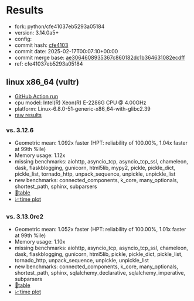 # Results

- fork: python/cfe41037eb5293a05184
- version: 3.14.0a5+
- config: 
- commit hash: [cfe4103](https://github.com/python/cpython/commit/cfe4103)
- commit date: 2025-02-17T00:07:10+00:00
- commit merge base: [ae3064608935367c860182dc1b364631082ecdff](https://github.com/python/cpython/commit/ae3064608935367c860182dc1b364631082ecdff)
- ref: cfe41037eb5293a05184

## linux x86_64 (vultr)

- [GitHub Action run](https://github.com/facebookexperimental/free-threading-benchmarking/actions/runs/13360292704)
- cpu model: Intel(R) Xeon(R) E-2286G CPU @ 4.00GHz
- platform: Linux-6.8.0-51-generic-x86_64-with-glibc2.39
- [raw results](bm-20250217-vultr-x86_64-python-cfe41037eb5293a05184-3.14.0a5%2B-cfe4103.json)

### vs. 3.12.6

- Geometric mean: 1.092x faster (HPT: reliability of 100.00%, 1.04x faster at 99th %ile)
- Memory usage: 1.12x
- missing benchmarks: aiohttp, asyncio_tcp, asyncio_tcp_ssl, chameleon, dask, flaskblogging, gunicorn, html5lib, mypy2, pickle, pickle_dict, pickle_list, tornado_http, unpack_sequence, unpickle, unpickle_list
- new benchmarks: connected_components, k_core, many_optionals, shortest_path, sphinx, subparsers
- [📄table](bm-20250217-vultr-x86_64-python-cfe41037eb5293a05184-3.14.0a5%2B-cfe4103-vs-3.12.6.md)
- [📈time plot](bm-20250217-vultr-x86_64-python-cfe41037eb5293a05184-3.14.0a5%2B-cfe4103-vs-3.12.6.svg)

### vs. 3.13.0rc2

- Geometric mean: 1.052x faster (HPT: reliability of 100.00%, 1.01x faster at 99th %ile)
- Memory usage: 1.10x
- missing benchmarks: aiohttp, asyncio_tcp, asyncio_tcp_ssl, chameleon, dask, flaskblogging, gunicorn, html5lib, pickle, pickle_dict, pickle_list, tornado_http, unpack_sequence, unpickle, unpickle_list
- new benchmarks: connected_components, k_core, many_optionals, shortest_path, sphinx, sqlalchemy_declarative, sqlalchemy_imperative, subparsers
- [📄table](bm-20250217-vultr-x86_64-python-cfe41037eb5293a05184-3.14.0a5%2B-cfe4103-vs-3.13.0rc2.md)
- [📈time plot](bm-20250217-vultr-x86_64-python-cfe41037eb5293a05184-3.14.0a5%2B-cfe4103-vs-3.13.0rc2.svg)

